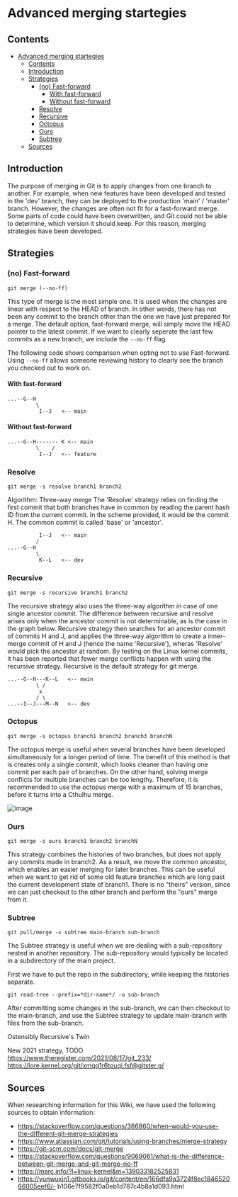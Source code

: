 # Advanced merging startegies

## Contents
- [Advanced merging startegies](#advanced-merging-startegies)
  - [Contents](#contents)
  - [Introduction](#introduction)
  - [Strategies](#strategies)
    - [(no) Fast-forward](#no-fast-forward)
      - [With fast-forward](#with-fast-forward)
      - [Without fast-forward](#without-fast-forward)
    - [Resolve](#resolve)
    - [Recursive](#recursive)
    - [Octopus](#octopus)
    - [Ours](#ours)
    - [Subtree](#subtree)
  - [Sources](#sources)

## Introduction

The purpose of merging in Git is to apply changes from one branch to another. For example, when new features have been developed and tested in the 'dev' branch, they can be deployed to the production 'main' / 'master' branch. However, the changes are often not fit for a fast-forward merge. Some parts of code could have been overwritten, and Git could not be able to determine, which version it should keep. For this reason, merging strategies have been developed.

## Strategies

### (no) Fast-forward
```
git merge (--no-ff)
```
This type of merge is the most simple one. It is used when the changes are linear with respect to the HEAD of branch. In other words, there has not been any commit to the branch other than the one we have just prepared for a merge. The default option, fast-forward merge, will simply move the HEAD pointer to the latest commit. If we want to clearly seperate the last few commits as a new branch, we include the `--no-ff` flag.

The following code shows comparison when opting not to use Fast-forward. Using `--no-ff` allows someone reviewing history to clearly see the branch you checked out to work on.

#### With fast-forward
```
...--G--H
         \    
          I--J   <-- main
```


#### Without fast-forward
```
...--G--H------- K <-- main
         \    /
          I--J   <-- feature
```

### Resolve
```
git merge -s resolve branch1 branch2
```
Algorithm: Three-way merge
The 'Resolve' strategy relies on finding the first commit that both branches have in common by reading the parent hash ID from the current commit. In the scheme provided, it would be the commit H. The common commit is called 'base' or 'ancestor'.

```
          I--J   <-- main
         /
...--G--H
         \
          K--L   <-- dev
```
### Recursive
```
git merge -s recursive branch1 branch2
```
The recursive strategy also uses the three-way algorithm in case of one single ancestor commit. The difference between recursive and resolve arises only when the ancestor commit is not determinable, as is the case in the graph below. Recursive strategy then searches for an ancestor commit of commits H and J, and applies the three-way algorithm to create a inner-merge commit of H and J (hence the name 'Recursive'), wheras 'Resolve' would pick the ancestor at random. By testing on the Linux kernel commits, it has been reported that fewer merge conflicts happen with using the recursive strategy. Recursive is the default strategy for git merge.
```
...--G--H---K--L   <-- main
         \ /
          x
         / \
...--I--J---M--N   <-- dev
```

### Octopus
```
git merge -s octopus branch1 branch2 branch3 branchN
```

The octopus merge is useful when several branches have been developed simultaneously for a longer period of time. The benefit of this method is that is creates only a single commit, which looks cleaner than having one commit per each pair of branches. On the other hand, solving merge conflicts for multiple branches can be too lengthy. Therefore, it is recommended to use the octopus merge with a maximum of 15 branches, before it turns into a Cthulhu merge.

![image](https://user-images.githubusercontent.com/79012119/133561603-9e6365ed-cba4-408f-9407-086eada642a3.png)



### Ours
```
git merge -s ours branch1 branch2 branchN
``` 
This strategy combines the histories of two branches, but does not apply any commits made in branch2. As a result, we move the common ancestor, which enables an easier merging for later branches. This can be useful when we want to get rid of some old feature branches which are long past the current development state of branch1. There is no "theirs" version, since we can just checkout to the other branch and perform the "ours" merge from it.


### Subtree
```
git pull/merge -s subtree main-branch sub-branch
```
The Subtree strategy is useful when we are dealing with a sub-repository nested in another repository. The sub-repository would typically be located in a subdirectory of the main project.

First we have to put the repo in the subdirectory, while keeping the histories separate.
```
git read-tree --prefix=*dir-name*/ -u sub-branch
```
After committing some changes in the sub-branch, we can then checkout to the main-branch, and use the Subtree strategy to update main-branch with files from the sub-branch.


Ostensibly Recursive's Twin

New 2021 strategy, TODO  
https://www.theregister.com/2021/08/17/git_233/  
https://lore.kernel.org/git/xmqq1r6touqi.fsf@gitster.g/  

## Sources
When researching information for this Wiki, we have used the following sources to obtain information:
 
- https://stackoverflow.com/questions/366860/when-would-you-use-the-different-git-merge-strategies  
- https://www.atlassian.com/git/tutorials/using-branches/merge-strategy  
- https://git-scm.com/docs/git-merge  
- https://stackoverflow.com/questions/9069061/what-is-the-difference-between-git-merge-and-git-merge-no-ff  
- https://marc.info/?l=linux-kernel&m=139033182525831  
- https://yunwuxin1.gitbooks.io/git/content/en/166dfa9a3724f8ec184652066005eef6/- b106e7f9582f0a0eb1d787c4b8a1d093.html  


